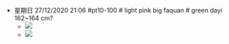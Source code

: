 - 星期日 27/12/2020 21:06 #pt10-100 # light pink big faquan # green dayi   162~164 cm?
    - ![](https://firebasestorage.googleapis.com/v0/b/firescript-577a2.appspot.com/o/imgs%2Fapp%2FXELiu-NovaKG%2Fg4wjYz1NjR.jpg?alt=media&token=750720eb-11d4-415e-b7b3-e5af85d9c440)
    - ![](https://firebasestorage.googleapis.com/v0/b/firescript-577a2.appspot.com/o/imgs%2Fapp%2FXELiu-NovaKG%2FJJULQ25Cs9.png?alt=media&token=5eae7bad-2ddf-4eab-b74d-f198e3a10cb4)
